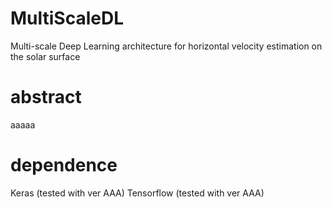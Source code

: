 # MultiScaleDL
Multi-scale Deep Learning architecture for horizontal velocity estimation on the solar surface

# abstract
aaaaa

# dependence
Keras (tested with ver AAA)
Tensorflow (tested with ver AAA)
